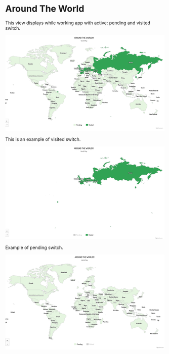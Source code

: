 # Around The World

This view displays while working app with active: pending and visited switch. 

<p align="center">
  <img src="images/first_look.png">
</p>

This is an example of visited switch.
<p align="center">
  <img src="images/visited.png">
</p>

Example of pending switch. 
<p align="center">
  <img src="images/pending.png">
</p>
